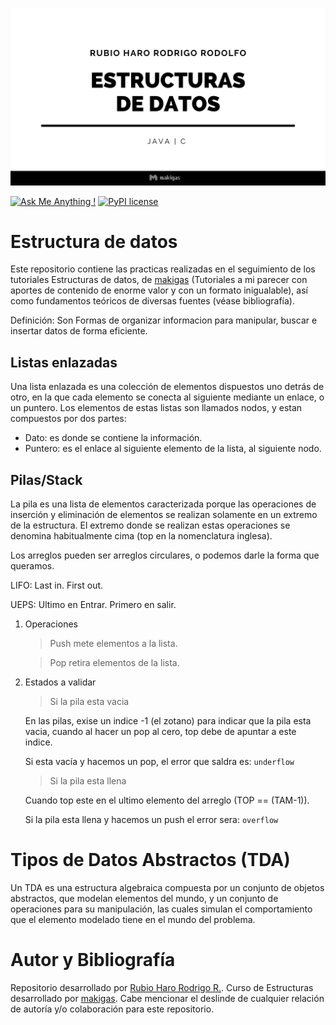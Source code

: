 ![Estructuras](/LOGO.png)

[![Ask Me Anything !](https://img.shields.io/badge/Ask%20me-anything-1abc9c.svg)](https://github.com/RubioHaro/)
[![PyPI license](https://img.shields.io/pypi/l/ansicolortags.svg)](https://github.com/RubioHaro/Estructuras-de-datos/blob/master/LICENSE)

# Estructura de datos

Este repositorio contiene las practicas realizadas en el seguimiento de los tutoriales Estructuras de datos, de [makigas](https://www.makigas.es/series/estructuras-de-datos) (Tutoriales a mi parecer con aportes de contenido de enorme valor y con un formato inigualable), así como fundamentos teóricos de diversas fuentes (véase bibliografía).

Definición: Son Formas de organizar informacion para manipular, buscar e insertar datos de forma eficiente.

## Listas enlazadas

Una lista enlazada es una colección de elementos dispuestos uno detrás de otro, en la que cada elemento se conecta al siguiente mediante un enlace, o un puntero. Los elementos de estas listas son llamados nodos, y estan compuestos por dos partes:

- Dato: es donde se contiene la información.
- Puntero: es el enlace al siguiente elemento de la lista, al siguiente nodo.

## Pilas/Stack

La pila es una lista de elementos caracterizada porque las operaciones de inserción y eliminación de elementos se realizan solamente en un extremo de la estructura. El extremo donde se realizan estas operaciones se denomina habitualmente cima (top en la nomenclatura inglesa).

Los arreglos pueden ser arreglos circulares, o podemos darle la forma que queramos.

LIFO: Last in. First out.

UEPS: Ultimo en Entrar. Primero en salir.

1. Operaciones
    >Push mete elementos a la lista.

   <!---->
    >Pop retira elementos de la lista.

2. Estados a validar
    > Si la pila esta vacia

    En las pilas, exise un indice -1 (el zotano) para indicar que la pila esta vacia, cuando al hacer un pop al cero, top debe de apuntar a este indice.

    Si esta vacía y hacemos un pop, el error que saldra es:
    `underflow`

    > Si la pila esta llena

    Cuando top este en el ultimo elemento del arreglo (TOP == (TAM-1)).

    Si la pila esta llena y hacemos un push el error sera:
    `overflow`

# Tipos de Datos Abstractos (TDA)

Un TDA es una estructura algebraica compuesta por un conjunto de objetos abstractos, que modelan elementos del mundo, y un conjunto de operaciones para su manipulación, las cuales simulan el comportamiento que el elemento modelado tiene en el mundo del problema. 

# Autor y Bibliografía

Repositorio desarrollado por [Rubio Haro Rodrigo R.](https://github.com/RubioHaro). Curso de Estructuras desarrollado por [makigas](https://www.makigas.es/series/estructuras-de-datos). Cabe mencionar el deslinde de cualquier relación de autoría y/o colaboración para este repositorio.

[//]: # (Villalobos Jorge, Diseño y manejo de estructuras de datos en C, Editorial McGraw-Hill Interamericana, 1996. )